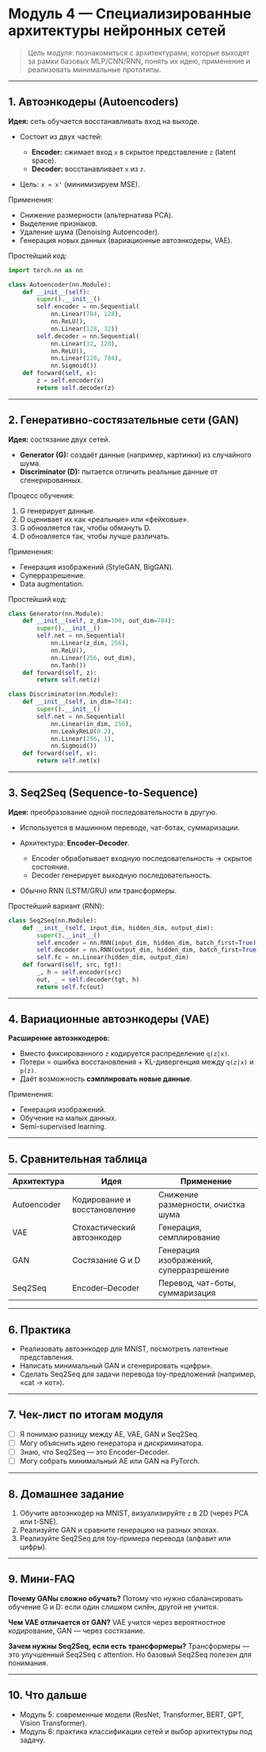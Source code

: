 # Модуль 4 — Специализированные архитектуры нейронных сетей

> Цель модуля: познакомиться с архитектурами, которые выходят за рамки базовых MLP/CNN/RNN, понять их идею, применение и реализовать минимальные прототипы.

---

## 1. Автоэнкодеры (Autoencoders)

**Идея:** сеть обучается восстанавливать вход на выходе.

* Состоит из двух частей:

  * **Encoder:** сжимает вход `x` в скрытое представление `z` (latent space).
  * **Decoder:** восстанавливает `x` из `z`.
* Цель: `x ≈ x'` (минимизируем MSE).

Применения:

* Снижение размерности (альтернатива PCA).
* Выделение признаков.
* Удаление шума (Denoising Autoencoder).
* Генерация новых данных (вариационные автоэнкодеры, VAE).

Простейший код:

```python
import torch.nn as nn

class Autoencoder(nn.Module):
    def __init__(self):
        super().__init__()
        self.encoder = nn.Sequential(
            nn.Linear(784, 128),
            nn.ReLU(),
            nn.Linear(128, 32))
        self.decoder = nn.Sequential(
            nn.Linear(32, 128),
            nn.ReLU(),
            nn.Linear(128, 784),
            nn.Sigmoid())
    def forward(self, x):
        z = self.encoder(x)
        return self.decoder(z)
```

---

## 2. Генеративно-состязательные сети (GAN)

**Идея:** состязание двух сетей.

* **Generator (G):** создаёт данные (например, картинки) из случайного шума.
* **Discriminator (D):** пытается отличить реальные данные от сгенерированных.

Процесс обучения:

1. G генерирует данные.
2. D оценивает их как «реальные» или «фейковые».
3. G обновляется так, чтобы обмануть D.
4. D обновляется так, чтобы лучше различать.

Применения:

* Генерация изображений (StyleGAN, BigGAN).
* Суперразрешение.
* Data augmentation.

Простейший код:

```python
class Generator(nn.Module):
    def __init__(self, z_dim=100, out_dim=784):
        super().__init__()
        self.net = nn.Sequential(
            nn.Linear(z_dim, 256),
            nn.ReLU(),
            nn.Linear(256, out_dim),
            nn.Tanh())
    def forward(self, z):
        return self.net(z)

class Discriminator(nn.Module):
    def __init__(self, in_dim=784):
        super().__init__()
        self.net = nn.Sequential(
            nn.Linear(in_dim, 256),
            nn.LeakyReLU(0.2),
            nn.Linear(256, 1),
            nn.Sigmoid())
    def forward(self, x):
        return self.net(x)
```

---

## 3. Seq2Seq (Sequence-to-Sequence)

**Идея:** преобразование одной последовательности в другую.

* Используется в машинном переводе, чат-ботах, суммаризации.
* Архитектура: **Encoder–Decoder**.

  * Encoder обрабатывает входную последовательность → скрытое состояние.
  * Decoder генерирует выходную последовательность.
* Обычно RNN (LSTM/GRU) или трансформеры.

Простейший вариант (RNN):

```python
class Seq2Seq(nn.Module):
    def __init__(self, input_dim, hidden_dim, output_dim):
        super().__init__()
        self.encoder = nn.RNN(input_dim, hidden_dim, batch_first=True)
        self.decoder = nn.RNN(output_dim, hidden_dim, batch_first=True)
        self.fc = nn.Linear(hidden_dim, output_dim)
    def forward(self, src, tgt):
        _, h = self.encoder(src)
        out, _ = self.decoder(tgt, h)
        return self.fc(out)
```

---

## 4. Вариационные автоэнкодеры (VAE)

**Расширение автоэнкодеров:**

* Вместо фиксированного `z` кодируется распределение `q(z|x)`.
* Потери = ошибка восстановления + KL-дивергенция между `q(z|x)` и `p(z)`.
* Даёт возможность **сэмплировать новые данные**.

Применения:

* Генерация изображений.
* Обучение на малых данных.
* Semi-supervised learning.

---

## 5. Сравнительная таблица

| Архитектура | Идея                         | Применение                             |
| ----------- | ---------------------------- | -------------------------------------- |
| Autoencoder | Кодирование и восстановление | Снижение размерности, очистка шума     |
| VAE         | Стохастический автоэнкодер   | Генерация, семплирование               |
| GAN         | Состязание G и D             | Генерация изображений, суперразрешение |
| Seq2Seq     | Encoder–Decoder              | Перевод, чат-боты, суммаризация        |

---

## 6. Практика

* Реализовать автоэнкодер для MNIST, посмотреть латентные представления.
* Написать минимальный GAN и сгенерировать «цифры».
* Сделать Seq2Seq для задачи перевода toy-предложений (например, «cat → кот»).

---

## 7. Чек-лист по итогам модуля

* [ ] Я понимаю разницу между AE, VAE, GAN и Seq2Seq.
* [ ] Могу объяснить идею генератора и дискриминатора.
* [ ] Знаю, что Seq2Seq — это Encoder–Decoder.
* [ ] Могу собрать минимальный AE или GAN на PyTorch.

---

## 8. Домашнее задание

1. Обучите автоэнкодер на MNIST, визуализируйте `z` в 2D (через PCA или t-SNE).
2. Реализуйте GAN и сравните генерацию на разных эпохах.
3. Реализуйте Seq2Seq для toy-примера перевода (алфавит или цифры).

---

## 9. Мини-FAQ

**Почему GANы сложно обучать?**
Потому что нужно сбалансировать обучение G и D: если один слишком силён, другой не учится.

**Чем VAE отличается от GAN?**
VAE учится через вероятностное кодирование, GAN — через состязание.

**Зачем нужны Seq2Seq, если есть трансформеры?**
Трансформеры — это улучшенный Seq2Seq с attention. Но базовый Seq2Seq полезен для понимания.

---

## 10. Что дальше

* Модуль 5: современные модели (ResNet, Transformer, BERT, GPT, Vision Transformer).
* Модуль 6: практика классификации сетей и выбор архитектуры под задачу.
